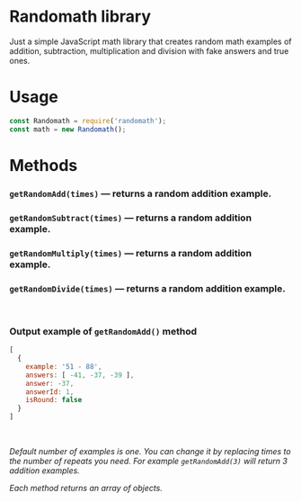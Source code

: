# Randomath library
Just a simple JavaScript math library that creates random math examples of addition, subtraction, multiplication and division with fake answers and true ones.

# Usage
```javascript
const Randomath = require('randomath');
const math = new Randomath();
```

# Methods
### `getRandomAdd(times)` — returns a random addition example.
### `getRandomSubtract(times)` — returns a random addition example.
### `getRandomMultiply(times)` — returns a random addition example.
### `getRandomDivide(times)` — returns a random addition example.
&nbsp;

### Output example of `getRandomAdd()` method
```javascript
[
  {
    example: '51 - 88',
    answers: [ -41, -37, -39 ],
    answer: -37,
    answerId: 1,
    isRound: false
  }
]
```
&nbsp;

_Default number of examples is one. You can change it by replacing times to the number of repeats you need._
_For example `getRandomAdd(3)` will return 3 addition examples._
&nbsp;

_Each method returns an array of objects._